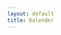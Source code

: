 ```yaml
---
layout: default
title: Kalender
---
```


<head>
<style>

</style>
</head>
<body>   
    <div id="calendar"></div>

    
<script type="text/javascript">
        $(document).ready(function(){
            $('#calendar').fullCalendar({});
            $('#calendar').fullCalendar({
                events: '/events.json'
            });
        });
    </script>    
</body>

